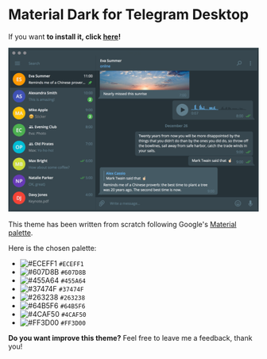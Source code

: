# Material Dark for Telegram Desktop

If you want **to install it, click [here](https://github.com/corsaroquad/tdesktop-material-dark/releases)!**

![Theme Preview](preview.png)

This theme has been written from scratch following Google's [Material palette](https://material.io/guidelines/style/color.html#color-color-palette).

Here is the chosen palette:
- ![#ECEFF1](http://placehold.it/32/ECEFF1/000000?text=+) `#ECEFF1`
- ![#607D8B](http://placehold.it/32/607D8B/000000?text=+) `#607D8B`
- ![#455A64](http://placehold.it/32/455A64/000000?text=+) `#455A64`
- ![#37474F](http://placehold.it/32/37474F/000000?text=+) `#37474F`
- ![#263238](http://placehold.it/32/263238/000000?text=+) `#263238`
- ![#64B5F6](http://placehold.it/32/64B5F6/000000?text=+) `#64B5F6`
- ![#4CAF50](http://placehold.it/32/4CAF50/000000?text=+) `#4CAF50`
- ![#FF3D00](http://placehold.it/32/FF3D00/000000?text=+) `#FF3D00`

**Do you want improve this theme?** Feel free to leave me a feedback, thank you!
